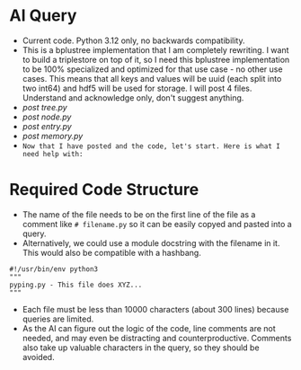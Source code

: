 # AI Query

* Current code. Python 3.12 only, no backwards compatibility.
* This is a bplustree implementation that I am completely rewriting. I want to build a triplestore on top of it, so I need this bplustree implementation to be 100% specialized and optimized for that use case - no other use cases. This means that all keys and values will be uuid (each split into two int64) and hdf5 will be used for storage. I will post 4 files. Understand and acknowledge only, don't suggest anything.
* *post tree.py*
* *post node.py*
* *post entry.py*
* *post memory.py*
* `Now that I have posted and the code, let's start. Here is what I need help with:`


# Required Code Structure

* The name of the file needs to be on the first line of the file as a comment like `# filename.py`
so it can be easily copyed and pasted into a query.
* Alternatively, we could use a module docstring with the filename in it. This would also be compatible with a hashbang.
```
#!/usr/bin/env python3
"""
pyping.py - This file does XYZ...
"""
```
* Each file must be less than 10000 characters (about 300 lines) because queries are limited.
* As the AI can figure out the logic of the code, line comments are not needed, and may even be distracting and counterproductive. Comments also take up valuable characters in the query, so they should be avoided.

